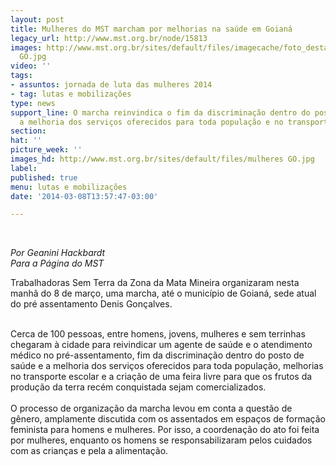 ```yaml
---
layout: post
title: Mulheres do MST marcham por melhorias na saúde em Goianá
legacy_url: http://www.mst.org.br/node/15813
images: http://www.mst.org.br/sites/default/files/imagecache/foto_destaque/mulheres
  GO.jpg
video: ''
tags:
- assuntos: jornada de luta das mulheres 2014
- tag: lutas e mobilizações
type: news
support_line: O marcha reinvindica o fim da discriminação dentro do posto de saúde,
  a melhoria dos serviços oferecidos para toda população e no transporte escolar.
section: 
hat: ''
picture_week: ''
images_hd: http://www.mst.org.br/sites/default/files/mulheres GO.jpg
label: 
published: true
menu: lutas e mobilizações
date: '2014-03-08T13:57:47-03:00'

---
```

<p>&nbsp;</p><p><em>Por Geanini&nbsp;Hackbardt<br>Para a Página do MST</em></p><p>Trabalhadoras Sem Terra da Zona da Mata Mineira organizaram nesta manhã do 8 de março, uma marcha, até o município de Goianá, sede atual do pré assentamento Denis Gonçalves.&nbsp;</p><div>&nbsp;</div><div>Cerca de 100 pessoas, entre homens, jovens, mulheres e sem terrinhas chegaram à cidade para reivindicar um agente de saúde e o atendimento médico no pré-assentamento, fim da discriminação dentro do posto de saúde e a melhoria dos serviços oferecidos para toda população, melhorias no transporte escolar e a criação de uma feira livre para que os frutos da produção da terra recém conquistada sejam comercializados.</div><div>&nbsp;</div><div>O processo de organização da marcha levou em conta a questão de gênero, amplamente discutida com os assentados em espaços de formação feminista para homens e mulheres. Por isso, a coordenação do ato foi feita por mulheres, enquanto os homens se responsabilizaram pelos cuidados com as crianças e pela a alimentação.</div>
